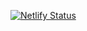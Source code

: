 
[![Netlify Status](https://api.netlify.com/api/v1/badges/37ace4fc-095e-4424-a8ac-b8a86cafcbf4/deploy-status)](https://app.netlify.com/sites/nostalgic-nobel-dc961c/deploys)
